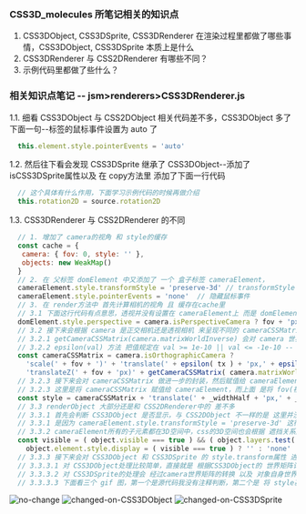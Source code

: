 ### CSS3D_molecules 所笔记相关的知识点

1. CSS3DObject, CSS3DSprite, CSS3DRenderer 在渲染过程里都做了哪些事情，CSS3DObject, CSS3DSprite 本质上是什么
2. CSS3DRenderer 与 CSS2DRenderer 有哪些不同？
3. 示例代码里都做了些什么？
   
### 相关知识点笔记 -- jsm>renderers>CSS3DRenderer.js
1.1. 细看 CSS3DObject 与 CSS2DObject 相关代码差不多，CSS3DObject 多了下面一句--标签的鼠标事件设置为 auto 了
```javascript
  this.element.style.pointerEvents = 'auto'
```
1.2. 然后往下看会发现 CSS3DSprite 继承了 CSS3DObject--添加了isCSS3DSprite属性以及 在 copy方法里 添加了下面一行代码
```javascript
  // 这个具体有什么作用，下面学习示例代码的时候再做介绍
  this.rotation2D = source.rotation2D
```
1.3. CSS3DRenderer 与 CSS2DRenderer 的不同
```javascript
  // 1. 增加了 camera的视角 和 style的缓存
  const cache = {
   camera: { fov: 0, style: '' },
   objects: new WeakMap()
  }
  // 2. 在 父标签 domElement 中又添加了 一个 盒子标签 cameraElement，
  cameraElement.style.transformStyle = 'preserve-3d' // transformStyle 设置 元素 的 子元素 是位于 3D空间中还是平面中(flat)
  cameraElement.style.pointerEvents = 'none'  // 隐藏鼠标事件
  // 3. 在 render方法中 首先计算相机的视角 且 缓存在cache里
  // 3.1 下面这行代码有点意思，透视并没有设置在 cameraElement上 而是 domElement上，先往下看，一会再回来看看为什么？
  domElement.style.perspective = camera.isPerspectiveCamera ? fov + 'px' : ''
  // 3.2 接下来会根据 camera 是正交相机还是透视相机 来呈现不同的 cameraCSSMatrix, 
  // 3.2.1 getCameraCSSMatrix(camera.matrixWorldInverse) 会对 camera 世界矩阵的逆矩阵 进行值的 范围进行划定以及 返回 CSS中transform属性可以接收的字符串
  // 3.2.2 epsilon(val) 方法 把值规定在 val >= 1e-10 || val <= -1e-10 -- Math.abs( value ) < 1e-10 ? 0 : value
  const cameraCSSMatrix = camera.isOrthographicCamera ?
	'scale(' + fov + ')' + 'translate(' + epsilon( tx ) + 'px,' + epsilon( ty ) + 'px)' + getCameraCSSMatrix( camera.matrixWorldInverse ) :
	'translateZ(' + fov + 'px)' + getCameraCSSMatrix( camera.matrixWorldInverse )
  // 3.2.3 接下来会对 cameraCSSMatrix 做进一步的封装，然后赋值给 cameraElement 以及 cache 中
  // 3.2.3 这里是将 cameraCSSMatrix 赋值给 cameraElement，而上面 是将 fov(视角) 赋值给 domElement，为什么? 整体代码过完再解决这两个问题
  const style = cameraCSSMatrix + 'translate(' + _widthHalf + 'px,' + _heightHalf + 'px)'
  // 3.3 renderObject 大部分还是和 CSS2DRenderer中的 差不多
  // 3.3.1 首先会判断 CSS3DObject 是否显示，与 CSS2DObject 不一样的是 这里并没有根据 深度值z 判断
  // 3.3.1 是因为 cameraElement.style.transformStyle = 'preserve-3d' 这行代码
  // 3.3.2 cameraElement所有的子元素都在3D空间中，css的3D空间也会根据 遮挡关系进行裁剪，具体可以看MDN
  const visible = ( object.visible === true ) && ( object.layers.test( camera.layers ) === true )
	object.element.style.display = ( visible === true ) ? '' : 'none'
  // 3.3.3 接下来会对 CSS3DObject 和 CSS3DSprite 的 style.transform属性 进行处理，他俩的处理方式 有些不同
  // 3.3.3.1 对 CSS3DObject处理比较简单，直接就是 根据CSS3DObject的 世界矩阵计算出相应的 style属性
  // 3.3.3.2 对 CSS3DSprite的处理会 经过camera世界矩阵的转换 以及 对象自身世界矩阵的转换
  // 3.3.3.3 下面看三个 gif 图，第一个是源代码我没有注释判断，第二个是 将 style基于CSS3DObject做的处理，第三个是将 style基于CSS3DSprite做的相关逻辑处理
```
![no-change](https://media.giphy.com/media/sHjMKi40zKN6q37lJt/giphy.gif)
![changed-on-CSS3DObject](https://media.giphy.com/media/WgfIvamWgypdSlVYzd/giphy.gif)
![changed-on-CSS3DSprite](https://media.giphy.com/media/AZF7gssTbkah6d6PT8/giphy.gif)